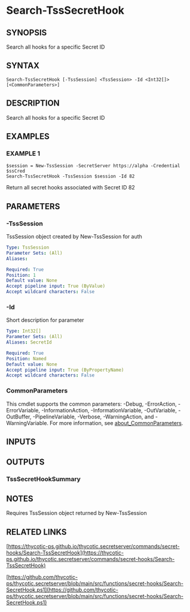 # Search-TssSecretHook

## SYNOPSIS
Search all hooks for a specific Secret ID

## SYNTAX

```
Search-TssSecretHook [-TssSession] <TssSession> -Id <Int32[]> [<CommonParameters>]
```

## DESCRIPTION
Search all hooks for a specific Secret ID

## EXAMPLES

### EXAMPLE 1
```
$session = New-TssSession -SecretServer https://alpha -Credential $ssCred
Search-TssSecretHook -TssSession $session -Id 82
```

Return all secret hooks associated with Secret ID 82

## PARAMETERS

### -TssSession
TssSession object created by New-TssSession for auth

```yaml
Type: TssSession
Parameter Sets: (All)
Aliases:

Required: True
Position: 1
Default value: None
Accept pipeline input: True (ByValue)
Accept wildcard characters: False
```

### -Id
Short description for parameter

```yaml
Type: Int32[]
Parameter Sets: (All)
Aliases: SecretId

Required: True
Position: Named
Default value: None
Accept pipeline input: True (ByPropertyName)
Accept wildcard characters: False
```

### CommonParameters
This cmdlet supports the common parameters: -Debug, -ErrorAction, -ErrorVariable, -InformationAction, -InformationVariable, -OutVariable, -OutBuffer, -PipelineVariable, -Verbose, -WarningAction, and -WarningVariable. For more information, see [about_CommonParameters](http://go.microsoft.com/fwlink/?LinkID=113216).

## INPUTS

## OUTPUTS

### TssSecretHookSummary
## NOTES
Requires TssSession object returned by New-TssSession

## RELATED LINKS

[https://thycotic-ps.github.io/thycotic.secretserver/commands/secret-hooks/Search-TssSecretHook](https://thycotic-ps.github.io/thycotic.secretserver/commands/secret-hooks/Search-TssSecretHook)

[https://github.com/thycotic-ps/thycotic.secretserver/blob/main/src/functions/secret-hooks/Search-SecretHook.ps1](https://github.com/thycotic-ps/thycotic.secretserver/blob/main/src/functions/secret-hooks/Search-SecretHook.ps1)

